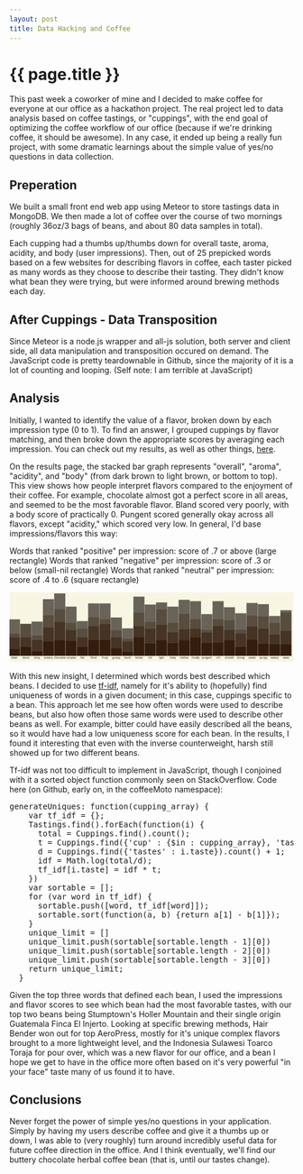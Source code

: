 ```yaml
---
layout: post
title: Data Hacking and Coffee
---
```


{{ page.title }}
================
This past week a coworker of mine and I decided to make coffee for everyone at our office as a hackathon project. The real project led to data analysis based on coffee tastings, or "cuppings", with the end goal of optimizing the coffee workflow of our office (because if we're drinking coffee, it should be awesome). In any case, it ended up being a really fun project, with some dramatic learnings about the simple value of yes/no questions in data collection.

Preperation
-----------
We built a small front end web app using Meteor to store tastings data in MongoDB.
We then made a lot of coffee over the course of two mornings (roughly 36oz/3 bags of beans, and about 80 data samples in total).

Each cupping had a thumbs up/thumbs down for overall taste, aroma, acidity, and body (user impressions). Then, out of 25 prepicked words based on a few websites for describing flavors in coffee, each taster picked as many words as they choose to describe their tasting. They didn't know what bean they were trying, but were informed around brewing methods each day.

After Cuppings - Data Transposition
-----------------------------------
Since Meteor is a node.js wrapper and all-js solution, both server and client side, all data manipulation and transposition occured on demand. The JavaScript code is pretty teardownable in Github, since the majority of it is a lot of counting and looping.
(Self note: I am terrible at JavaScript)

Analysis
--------------------------
Initially, I wanted to identify the value of a flavor, broken down by each impression type (0 to 1). To find an answer, I grouped cuppings by flavor matching, and then broke down the appropriate scores by averaging each impression. You can check out my results, as well as other things, <a href="http://coffeemoto.meteor.com/">here</a>.

On the results page, the stacked bar graph represents "overall", "aroma", "acidity", and "body" (from dark brown to light brown, or bottom to top). This view shows how people interpret flavors compared to the enjoyment of their coffee. For example, chocolate almost got a perfect score in all areas, and seemed to be the most favorable flavor. Bland scored very poorly, with a body score of practically 0. Pungent scored generally okay across all flavors, except "acidity," which scored very low. In general, I'd base impressions/flavors this way:

Words that ranked "positive" per impression: score of .7 or above (large rectangle)
Words that ranked "negative" per impression: score of .3 or below (small-nil rectangle)
Words that ranked "neutral" per impression: score of .4 to .6 (square rectangle)

<a href="/public/images/cuppings_data_original.png"><img src="/public/images/cuppings_data.jpg" /></a>


With this new insight, I determined which words best described which beans. I decided to use <a href="http://en.wikipedia.org/wiki/Tf%E2%80%93idf">tf-idf</a>, namely for it's ability to (hopefully) find uniqueness of words in a given document; in this case, cuppings specific to a bean. This approach let me see how often words were used to describe beans, but also how often those same words were used to describe other beans as well. For example, bitter could have easily described all the beans, so it would have had a low uniqueness score for each bean. In the results, I found it interesting that even with the inverse counterweight, harsh still showed up for two different beans.

Tf-idf was not too difficult to implement in JavaScript, though I conjoined with it a sorted object function commonly seen on StackOverflow. Code here (on Github, early on, in the coffeeMoto namespace):
<pre>generateUniques: function(cupping_array) {
    var tf_idf = {};
    Tastings.find().forEach(function(i) {
      total = Cuppings.find().count();
      t = Cuppings.find({'cup' : {$in : cupping_array}, 'tastes' : i.taste}).count();
      d = Cuppings.find({'tastes' : i.taste}).count() + 1;
      idf = Math.log(total/d);
      tf_idf[i.taste] = idf * t;
    })
    var sortable = [];
    for (var word in tf_idf) {
      sortable.push([word, tf_idf[word]]);
      sortable.sort(function(a, b) {return a[1] - b[1]});
    }
    unique_limit = []
    unique_limit.push(sortable[sortable.length - 1][0])
    unique_limit.push(sortable[sortable.length - 2][0])
    unique_limit.push(sortable[sortable.length - 3][0])
    return unique_limit;
  }
</pre>

Given the top three words that defined each bean, I used the impressions and flavor scores to see which bean had the most favorable tastes, with our top two beans being Stumptown's Holler Mountain and their single origin Guatemala Finca El Injerto. Looking at specific brewing methods, Hair Bender won out for top AeroPress, mostly for it's unique complex flavors brought to a more lightweight level, and the Indonesia Sulawesi Toarco Toraja for pour over, which was a new flavor for our office, and a bean I hope we get to have in the office more often based on it's very powerful "in your face" taste many of us found it to have.

Conclusions
-----------

Never forget the power of simple yes/no questions in your application. Simply by having my users describe coffee and give it a thumbs up or down, I was able to (very roughly) turn around incredibly useful data for future coffee direction in the office. And I think eventually, we'll find our buttery chocolate herbal coffee bean (that is, until our tastes change).